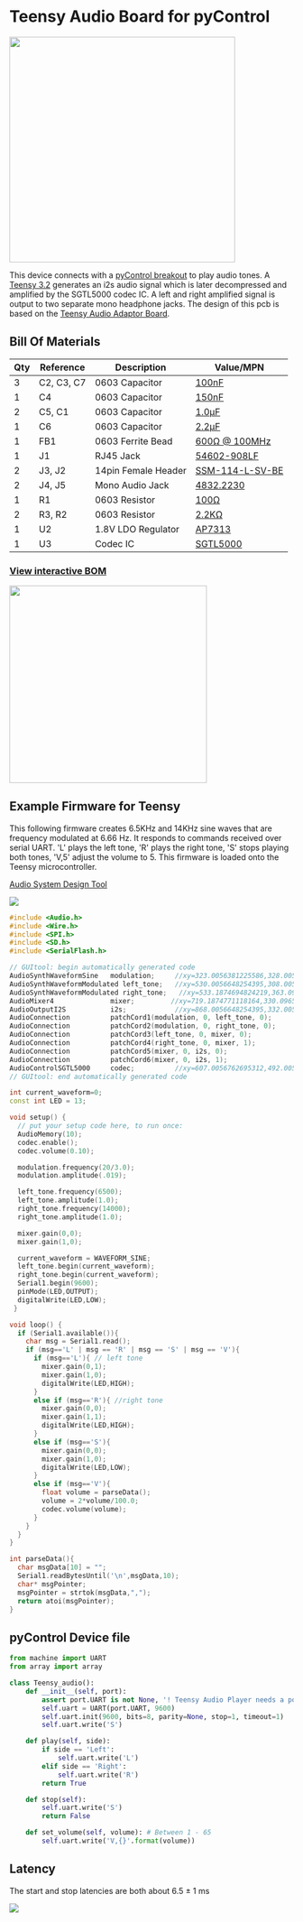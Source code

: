 # Teensy Audio Board for pyControl
<img src="docs/photo.jpg" height="400">

This device connects with a [pyControl breakout](https://karpova-lab.github.io/pyControl-D-Series-Breakout/index.html) to play audio tones. 
A [Teensy 3.2](https://www.pjrc.com/teensy/index.html) generates an i2s audio signal which is later decompressed and amplified by the SGTL5000 codec IC. 
A left and right amplified signal is output to two separate mono headphone jacks. The design of this pcb is based on the [Teensy Audio Adaptor Board](https://www.pjrc.com/store/teensy3_audio.html).



## Bill Of Materials
| Qty | Reference  | Description         | Value/MPN                                                                                                            | 
|-----|------------|---------------------|----------------------------------------------------------------------------------------------------------------------|
| 3   | C2, C3, C7 | 0603 Capacitor      | [100nF](https://www.digikey.com/products/en?keywords=1276-1258-1-ND)                                                 | 
| 1   | C4         | 0603 Capacitor      | [150nF](https://www.digikey.com/product-detail/en/kemet/C0603C154K8RACTU/399-7862-1-ND/3471585)                      | 
| 2   | C5, C1     | 0603 Capacitor      | [1.0µF](https://www.digikey.com/products/en?keywords=1276-6524-1-ND)                                                 | 
| 1   | C6         | 0603 Capacitor      | [2.2µF](https://www.digikey.com/products/en?keywords=1276-1040-1-ND)                                                 | 
| 1   | FB1        | 0603 Ferrite Bead   | [600Ω @ 100MHz](https://www.digikey.com/products/en?keywords=445-2166-1-ND)                                          | 
| 1   | J1         | RJ45 Jack           | [54602-908LF](https://www.digikey.com/en/products/detail/54602-908LF/609-1046-ND/1001360)                            | 
| 2   | J3, J2     | 14pin Female Header | [SSM-114-L-SV-BE](https://www.digikey.com/products/en?keywords=SSM-114-L-SV-BE-ND)                                   | 
| 2   | J4, J5     | Mono Audio Jack     | [4832.2230](https://www.digikey.com/en/products/detail/schurter-inc/4832-2230/1731054?s=N4IgTCBcDaICwA4BsBaAzHAjAdhAXQF8g)| 
| 1   | R1         | 0603 Resistor       | [100Ω](https://www.digikey.com/products/en?keywords=311-100HRCT-ND)                                                  | 
| 2   | R3, R2     | 0603 Resistor       | [2.2KΩ](https://www.digikey.com/products/en?keywords=A130093CT-ND)                                                   | 
| 1   | U2         | 1.8V LDO Regulator  | [AP7313](https://www.digikey.com/product-detail/en/diodes-incorporated/AP7313-18SAG-7/AP7313-18SAG-7DICT-ND/2270838) | 
| 1   | U3         | Codec IC            | [SGTL5000](https://www.digikey.com/products/en?keywords=SGTL5000XNAA3R2CT-ND)                                        | 

### [View interactive BOM](https://karpova-lab.github.io/audio_teensy/ibom)

<img src="docs/Audio_teensy-Front.png" height="350" />

## Example Firmware for Teensy
This following firmware creates 6.5KHz and 14KHz sine waves that are frequency modulated at 6.66 Hz. 
It responds to commands received over serial UART. 'L' plays the left tone, 'R' plays the right tone, 'S' stops playing both tones, 'V,5' adjust the volume to 5. 
This firmware is loaded onto the Teensy microcontroller. 

[Audio System Design Tool](https://www.pjrc.com/teensy/gui/index.html)

![](docs/design_tool.png) 

```c++
#include <Audio.h>
#include <Wire.h>
#include <SPI.h>
#include <SD.h>
#include <SerialFlash.h>

// GUItool: begin automatically generated code
AudioSynthWaveformSine   modulation;     //xy=323.0056381225586,328.0056438446045
AudioSynthWaveformModulated left_tone;   //xy=530.0056648254395,308.0056457519531
AudioSynthWaveformModulated right_tone;   //xy=533.1874694824219,363.0965919494629
AudioMixer4              mixer;         //xy=719.1874771118164,330.0965805053711
AudioOutputI2S           i2s;            //xy=868.0056648254395,332.0056505203247
AudioConnection          patchCord1(modulation, 0, left_tone, 0);
AudioConnection          patchCord2(modulation, 0, right_tone, 0);
AudioConnection          patchCord3(left_tone, 0, mixer, 0);
AudioConnection          patchCord4(right_tone, 0, mixer, 1);
AudioConnection          patchCord5(mixer, 0, i2s, 0);
AudioConnection          patchCord6(mixer, 0, i2s, 1);
AudioControlSGTL5000     codec;          //xy=607.0056762695312,492.0056781768799
// GUItool: end automatically generated code

int current_waveform=0;
const int LED = 13;

void setup() {
  // put your setup code here, to run once:
  AudioMemory(10);
  codec.enable();
  codec.volume(0.10);

  modulation.frequency(20/3.0);
  modulation.amplitude(.019);

  left_tone.frequency(6500);
  left_tone.amplitude(1.0);
  right_tone.frequency(14000);
  right_tone.amplitude(1.0);

  mixer.gain(0,0);
  mixer.gain(1,0);

  current_waveform = WAVEFORM_SINE;
  left_tone.begin(current_waveform);
  right_tone.begin(current_waveform);
  Serial1.begin(9600);
  pinMode(LED,OUTPUT);
  digitalWrite(LED,LOW);
 }

void loop() {
  if (Serial1.available()){
    char msg = Serial1.read();
    if (msg=='L' | msg == 'R' | msg == 'S' | msg == 'V'){
      if (msg=='L'){ // left tone
        mixer.gain(0,1);
        mixer.gain(1,0);
        digitalWrite(LED,HIGH);
      }
      else if (msg=='R'){ //right tone
        mixer.gain(0,0);
        mixer.gain(1,1);
        digitalWrite(LED,HIGH);
      }
      else if (msg=='S'){ 
        mixer.gain(0,0);
        mixer.gain(1,0);
        digitalWrite(LED,LOW);
      }
      else if (msg=='V'){ 
        float volume = parseData();
        volume = 2*volume/100.0;
        codec.volume(volume);
      }
    }    
  }
}

int parseData(){
  char msgData[10] = "";
  Serial1.readBytesUntil('\n',msgData,10);
  char* msgPointer;
  msgPointer = strtok(msgData,",");
  return atoi(msgPointer);
}
```

## pyControl Device file

``` python
from machine import UART
from array import array

class Teensy_audio():
    def __init__(self, port):
        assert port.UART is not None, '! Teensy Audio Player needs a port with UART.'
        self.uart = UART(port.UART, 9600)
        self.uart.init(9600, bits=8, parity=None, stop=1, timeout=1)
        self.uart.write('S')

    def play(self, side):
        if side == 'Left':
            self.uart.write('L')
        elif side == 'Right':
            self.uart.write('R')
        return True

    def stop(self):
        self.uart.write('S')
        return False

    def set_volume(self, volume): # Between 1 - 65
        self.uart.write('V,{}'.format(volume))
```

## Latency
The start and stop latencies are both about 6.5 ± 1 ms

![](docs/latencies.png)
